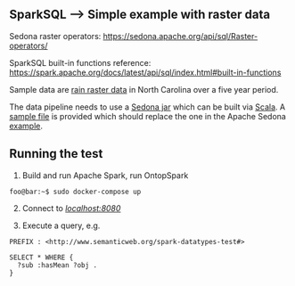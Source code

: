 ## SparkSQL --> Simple example with raster data


Sedona raster operators: https://sedona.apache.org/api/sql/Raster-operators/

SparkSQL built-in functions reference: https://spark.apache.org/docs/latest/api/sql/index.html#built-in-functions

Sample data are [rain raster data](/spark/rain_raster_ds) in North Carolina over a five year period.

The data pipeline needs to use a [Sedona jar](/spark/SedonaSQLTemplate-assembly-0.1.0.jar) which can be built via [Scala](https://github.com/apache/incubator-sedona/tree/master/examples). A [sample file]() is provided which should replace the one in the Apache Sedona [example](https://github.com/apache/incubator-sedona/blob/master/examples/sql/src/main/scala/ScalaExample.scala).

## Running the test

1. Build and run Apache Spark, run OntopSpark
  ```console
  foo@bar:~$ sudo docker-compose up
  ```

2. Connect to [_localhost:8080_](http://localhost:8080/)

3. Execute a query, e.g.

  ```
  PREFIX : <http://www.semanticweb.org/spark-datatypes-test#>

  SELECT * WHERE {
    ?sub :hasMean ?obj .
  }
  ```
